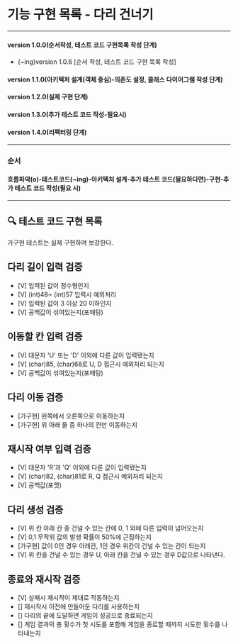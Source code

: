 # 기능 구현 목록 - 다리 건너기

---

#### version 1.0.0(순서작성, 테스트 코드 구현목록 작성 단계)
* (~ing)version 1.0.6 [순서 작성, 테스트 코드 구현 목록 작성]
#### version 1.1.0(아키텍처 설계(객체 중심)-의존도 설정, 클래스 다이어그램 작성 단계)
#### version 1.2.0(실제 구현 단계)
#### version 1.3.0(추가 테스트 코드 작성-필요시)
#### version 1.4.0(리팩터링 단계)

---
### 순서
#### 흐름파악(o)-테스트코드(~ing)-아키텍처 설계-추가 테스트 코드(필요하다면)-구현-추가 테스트 코드 작성(필요 시)

---

## 🔍 테스트 코드 구현 목록
가구현 테스트는 실제 구현하며 보강한다.

## 다리 길이 입력 검증
- [V] 입력된 값이 정수형인지
- [V] (int)48~ (int)57 입력시 예외처리
- [V] 입력된 값이 3 이상 20 이하인지
- [V] 공백값이 섞여있는지(포매팅)

## 이동할 칸 입력 검증
- [V] 대문자 'U' 또는 'D' 이외에 다른 값이 입력됐는지
- [V] (char)85, (char)68로 U, D 접근시 예외처리 되는지
- [V] 공백값이 섞여있는지(포매팅)

## 다리 이동 검증
- [가구현] 왼쪽에서 오른쪽으로 이동하는지 
- [가구현] 위 아래 둘 중 하나의 칸만 이동하는지

## 재시작 여부 입력 검증
- [V] 대문자 'R'과 'Q' 이외에 다른 값이 입력됐는지
- [V] (char)82, (char)81로 R, Q 접근시 예외처리 되는지 
- [V] 공백값(포맷)

## 다리 생성 검증
- [V] 위 칸 아래 칸 중 건널 수 있는 칸에 0, 1 외에 다른 입력이 넘어오는지
- [V] 0,1 무작위 값의 발생 확률이 50%에 근접하는지
- [가구현] 값이 0인 경우 아래칸, 1인 경우 위칸이 건널 수 있는 칸이 되는지 
- [V] 위 칸을 건널 수 있는 경우 U, 아래 칸을 건널 수 있는 경우 D값으로 나타낸다.

## 종료와 재시작 검증
- [V] 실패시 재시작이 제대로 작동하는지
- [] 재시작시 이전에 만들어둔 다리를 사용하는지
- [] 다리의 끝에 도달하면 게임이 성공으로 종료되는지
- [] 게임 결과의 총 횟수가 첫 시도를 포함해 게임을 종료할 때까지 시도한 횟수를 나타내는지